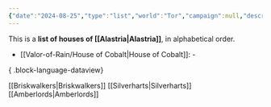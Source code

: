 ```yaml
---
{"date":"2024-08-25","type":"list","world":"Tor","campaign":null,"description":null,"icon":"FasListUl","tags":["info/world","VoR","sf"],"dg-publish":true,"permalink":"/valor-of-rain/list-of-houses-of-alastria/","dgPassFrontmatter":true,"created":"2024-08-25T21:38:38.004+09:30","updated":"2024-09-04T13:22:36.606+09:30"}
---
```


This is a **list of houses of [[Alastria\|Alastria]]**, in alphabetical order. 
- [[Valor-of-Rain/House of Cobalt\|House of Cobalt]]: \-

{ .block-language-dataview}

[[Briskwalkers\|Briskwalkers]]
[[Silverharts\|Silverharts]]
[[Amberlords\|Amberlords]]
